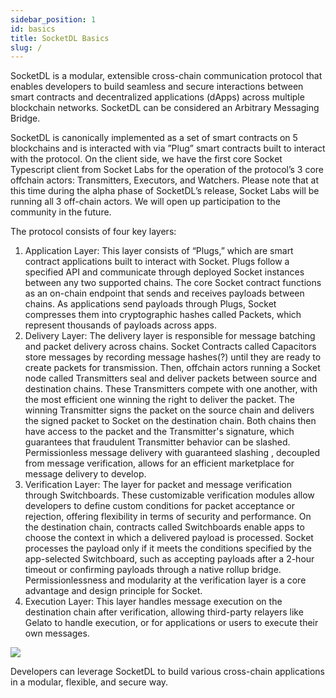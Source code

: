 ```yaml
---
sidebar_position: 1
id: basics
title: SocketDL Basics
slug: /
---
```


SocketDL is a modular, extensible cross-chain communication protocol that enables developers to build seamless and secure interactions between smart contracts and decentralized applications (dApps) across multiple blockchain networks. SocketDL can be considered an Arbitrary Messaging Bridge. 

SocketDL is canonically implemented as a set of smart contracts on 5 blockchains and is interacted with via ”Plug” smart contracts built to interact with the protocol. On the client side, we have the first core Socket Typescript client from Socket Labs for the operation of the protocol’s 3 core offchain actors: Transmitters, Executors, and Watchers. Please note that at this time during the alpha phase of SocketDL’s release, Socket Labs will be running all 3 off-chain actors. We will open up participation to the community in the future.

The protocol consists of four key layers:

1. Application Layer: This layer consists of “Plugs,” which are smart contract applications built to interact with Socket. Plugs follow a specified API and communicate through deployed Socket instances between any two supported chains. The core Socket contract functions as an on-chain endpoint that sends and receives payloads between chains. As applications send payloads through Plugs, Socket compresses them into cryptographic hashes called Packets, which represent thousands of payloads across apps.
2. Delivery Layer: The delivery layer is responsible for message batching and packet delivery across chains. Socket Contracts called Capacitors store messages by recording message hashes(?) until they are ready to create packets for transmission. Then, offchain actors running a Socket node called Transmitters seal and deliver packets between source and destination chains. These Transmitters compete with one another, with the most efficient one winning the right to deliver the packet. The winning Transmitter signs the packet on the source chain and delivers the signed packet to Socket on the destination chain. Both chains then have access to the packet and the Transmitter's signature, which guarantees that fraudulent Transmitter behavior can be slashed. Permissionless message delivery with guaranteed slashing , decoupled from message verification, allows for an efficient marketplace for message delivery to develop. 
3. Verification Layer: The layer for packet and message verification through Switchboards. These customizable verification modules allow developers to define custom conditions for packet acceptance or rejection, offering flexibility in terms of security and performance. On the destination chain, contracts called Switchboards enable apps to choose the context in which a delivered payload is processed. Socket processes the payload only if it meets the conditions specified by the app-selected Switchboard, such as accepting payloads after a 2-hour timeout or confirming payloads through a native rollup bridge. Permissionlessness and modularity at the verification layer is a core advantage and design principle for Socket. 
4. Execution Layer: This layer handles message execution on the destination chain after verification, allowing third-party relayers like Gelato to handle execution, or for applications or users to execute their own messages. 

<img src="/img/dl-layers.png"/>

Developers can leverage SocketDL to build various cross-chain applications in a modular, flexible, and secure way.
